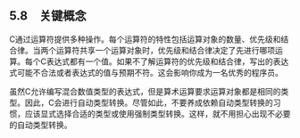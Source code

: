 ## 5.8　关键概念

C通过运算符提供多种操作。每个运算符的特性包括运算对象的数量、优先级和结合律。当两个运算符共享一个运算对象时，优先级和结合律决定了先进行哪项运算。每个C表达式都有一个值。如果不了解运算符的优先级和结合律，写出的表达式可能不合法或者表达式的值与预期不符。这会影响你成为一名优秀的程序员。

虽然C允许编写混合数值类型的表达式，但是算术运算要求运算对象都是相同的类型。因此，C会进行自动类型转换。尽管如此，不要养成依赖自动类型转换的习惯，应该显式选择合适的类型或使用强制类型转换。这样，就不用担心出现不必要的自动类型转换。

